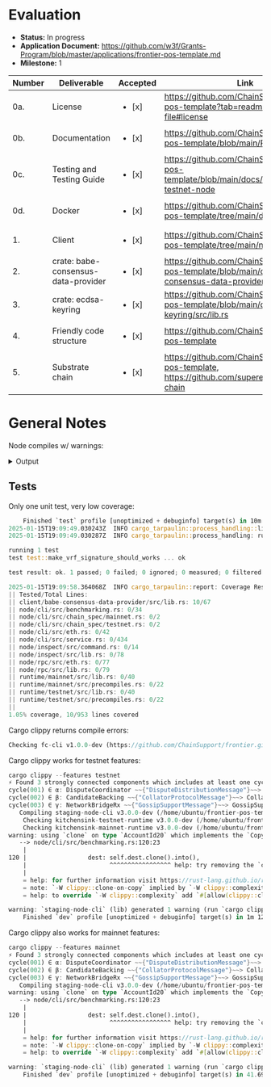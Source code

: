 # Evaluation

- **Status:** In progress
- **Application Document:** https://github.com/w3f/Grants-Program/blob/master/applications/frontier-pos-template.md
- **Milestone:** 1

| Number | Deliverable | Accepted | Link | Notes |
| ------------- | ------------- | ------------- | ------------- | ------------- |
| 0a. | License| <ul><li>[x] </li></ul> | https://github.com/ChainSupport/frontier-pos-template?tab=readme-ov-file#license| |
| 0b. | Documentation| <ul><li>[x] </li></ul> | https://github.com/ChainSupport/frontier-pos-template/blob/main/README.md | |
| 0c. | Testing and Testing Guide | <ul><li>[x] </li></ul> | https://github.com/ChainSupport/frontier-pos-template/blob/main/docs/tutorial.md#run-testnet-node | |
| 0d. | Docker | <ul><li>[x] </li></ul> | https://github.com/ChainSupport/frontier-pos-template/tree/main/docker | | 
| 1. | Client | <ul><li>[x] </li></ul> | https://github.com/ChainSupport/frontier-pos-template/tree/main/node/cli | | 
| 2. | crate: babe-consensus-data-provider | <ul><li>[x] </li></ul> | https://github.com/ChainSupport/frontier-pos-template/blob/main/client/babe-consensus-data-provider/src/lib.rs | |
| 3. | crate: ecdsa-keyring | <ul><li>[x] </li></ul> | https://github.com/ChainSupport/frontier-pos-template/blob/main/client/ecdsa-keyring/src/lib.rs | |
| 4. | Friendly code structure | <ul><li>[x] </li></ul> | https://github.com/ChainSupport/frontier-pos-template | |
| 5. | Substrate chain | <ul><li>[x] </li></ul> | https://github.com/ChainSupport/frontier-pos-template, https://github.com/superexchain/scs-chain | |

# General Notes

Node compiles w/ warnings:

<details>
  <summary>Output</summary>

```rust
   Compiling node-rpc v3.0.0-dev (/home/ubuntu/frontier-pos-template/node/rpc)
warning: unexpected `cfg` condition value: `txpool`
   --> node/rpc/src/eth.rs:206:11
    |
206 |     #[cfg(feature = "txpool")]
    |           ^^^^^^^^^^^^^^^^^^ help: remove the condition
    |
    = note: no expected values for `feature`
    = help: consider adding `txpool` as a feature in `Cargo.toml`
    = note: see <https://doc.rust-lang.org/nightly/rustc/check-cfg/cargo-specifics.html> for more information about checking conditional configuration
    = note: `#[warn(unexpected_cfgs)]` on by default

warning: unexpected `cfg` condition value: `txpool`
   --> node/rpc/src/eth.rs:209:11
    |
209 |     #[cfg(feature = "txpool")]
    |           ^^^^^^^^^^^^^^^^^^ help: remove the condition
    |
    = note: no expected values for `feature`
    = help: consider adding `txpool` as a feature in `Cargo.toml`
    = note: see <https://doc.rust-lang.org/nightly/rustc/check-cfg/cargo-specifics.html> for more information about checking conditional configuration

warning: `node-rpc` (lib) generated 2 warnings
warning: unused import: `ByteArray`
  --> runtime/mainnet/src/lib.rs:96:14
   |
96 |     crypto::{ByteArray, KeyTypeId},
   |              ^^^^^^^^^
   |
   = note: `#[warn(unused_imports)]` on by default

warning: type alias `VoterBagsListInstance` is never used
   --> runtime/mainnet/src/lib.rs:959:6
    |
959 | type VoterBagsListInstance = pallet_bags_list::Instance1;
    |      ^^^^^^^^^^^^^^^^^^^^^
    |
    = note: `#[warn(dead_code)]` on by default

warning: unused import: `ByteArray`
  --> runtime/testnet/src/lib.rs:96:14
   |
96 |     crypto::{ByteArray, KeyTypeId},
   |              ^^^^^^^^^
   |
   = note: `#[warn(unused_imports)]` on by default

warning: type alias `VoterBagsListInstance` is never used
   --> runtime/testnet/src/lib.rs:960:6
    |
960 | type VoterBagsListInstance = pallet_bags_list::Instance1;
    |      ^^^^^^^^^^^^^^^^^^^^^
    |
    = note: `#[warn(dead_code)]` on by default

warning: `kitchensink-mainnet-runtime` (lib) generated 2 warnings
client_loop: send disconnect: Broken pipe47/2250: kitchensink-testnet-runtime
```
</details>

## Tests

Only one unit test, very low coverage:

```rust
    Finished `test` profile [unoptimized + debuginfo] target(s) in 10m 18s
2025-01-15T19:09:49.030243Z  INFO cargo_tarpaulin::process_handling::linux: Launching test
2025-01-15T19:09:49.030287Z  INFO cargo_tarpaulin::process_handling: running /home/ubuntu/frontier-pos-template/target/debug/deps/babe_consensus_data_provider-1f34ada6eb019ebc

running 1 test
test test::make_vrf_signature_should_works ... ok

test result: ok. 1 passed; 0 failed; 0 ignored; 0 measured; 0 filtered out; finished in 0.40s

2025-01-15T19:09:58.364068Z  INFO cargo_tarpaulin::report: Coverage Results:
|| Tested/Total Lines:
|| client/babe-consensus-data-provider/src/lib.rs: 10/67
|| node/cli/src/benchmarking.rs: 0/34
|| node/cli/src/chain_spec/mainnet.rs: 0/2
|| node/cli/src/chain_spec/testnet.rs: 0/2
|| node/cli/src/eth.rs: 0/42
|| node/cli/src/service.rs: 0/434
|| node/inspect/src/command.rs: 0/14
|| node/inspect/src/lib.rs: 0/78
|| node/rpc/src/eth.rs: 0/77
|| node/rpc/src/lib.rs: 0/79
|| runtime/mainnet/src/lib.rs: 0/40
|| runtime/mainnet/src/precompiles.rs: 0/22
|| runtime/testnet/src/lib.rs: 0/40
|| runtime/testnet/src/precompiles.rs: 0/22
|| 
1.05% coverage, 10/953 lines covered
```
Cargo clippy returns compile errors:

```rust
Checking fc-cli v1.0.0-dev (https://github.com/ChainSupport/frontier.git?branch=release-polkadot-v1.13.0#de644003) error[E0425]: cannot find function `run` in crate `node_cli`   --> node/cli/bin/main.rs:27:15    | 27 |     node_cli::run()    |               ^^^ not found in `node_cli`    | help: consider importing one of these items    | 23 + use crate::cumulus_client_consensus_aura::collators::basic::run;    | 23 + use crate::cumulus_client_consensus_aura::collators::lookahead::run;    | 23 + use crate::polkadot_cli::run;    | 23 + use crate::sc_mixnet::run;    |      and 1 other candidate help: if you import `run`, refer to it directly    | 27 -     node_cli::run() 27 +     run()    | For more information about this error, try `rustc --explain E0425`. error: could not compile `staging-node-cli` (bin "substrate") due to 1 previous error
```
Cargo clippy works for testnet features:

```rust
cargo clippy --features testnet
⚡ Found 3 strongly connected components which includes at least one cycle each
cycle(001) ∈ α: DisputeCoordinator ~~{"DisputeDistributionMessage"}~~> DisputeDistribution ~~{"DisputeCoordinatorMessage"}~~>  *
cycle(002) ∈ β: CandidateBacking ~~{"CollatorProtocolMessage"}~~> CollatorProtocol ~~{"CandidateBackingMessage"}~~>  *
cycle(003) ∈ γ: NetworkBridgeRx ~~{"GossipSupportMessage"}~~> GossipSupport ~~{"NetworkBridgeRxMessage"}~~>  *
   Compiling staging-node-cli v3.0.0-dev (/home/ubuntu/frontier-pos-template/node/cli)
    Checking kitchensink-testnet-runtime v3.0.0-dev (/home/ubuntu/frontier-pos-template/runtime/testnet)
    Checking kitchensink-mainnet-runtime v3.0.0-dev (/home/ubuntu/frontier-pos-template/runtime/mainnet)
warning: using `clone` on type `AccountId20` which implements the `Copy` trait
   --> node/cli/src/benchmarking.rs:120:23
    |
120 |                 dest: self.dest.clone().into(),
    |                       ^^^^^^^^^^^^^^^^^ help: try removing the `clone` call: `self.dest`
    |
    = help: for further information visit https://rust-lang.github.io/rust-clippy/master/index.html#clone_on_copy
    = note: `-W clippy::clone-on-copy` implied by `-W clippy::complexity`
    = help: to override `-W clippy::complexity` add `#[allow(clippy::clone_on_copy)]`

warning: `staging-node-cli` (lib) generated 1 warning (run `cargo clippy --fix --lib -p staging-node-cli` to apply 1 suggestion)
    Finished `dev` profile [unoptimized + debuginfo] target(s) in 1m 12s
```
Cargo clippy also works for mainnet features:

```rust
cargo clippy --features mainnet
⚡ Found 3 strongly connected components which includes at least one cycle each
cycle(001) ∈ α: DisputeCoordinator ~~{"DisputeDistributionMessage"}~~> DisputeDistribution ~~{"DisputeCoordinatorMessage"}~~>  *
cycle(002) ∈ β: CandidateBacking ~~{"CollatorProtocolMessage"}~~> CollatorProtocol ~~{"CandidateBackingMessage"}~~>  *
cycle(003) ∈ γ: NetworkBridgeRx ~~{"GossipSupportMessage"}~~> GossipSupport ~~{"NetworkBridgeRxMessage"}~~>  *
   Compiling staging-node-cli v3.0.0-dev (/home/ubuntu/frontier-pos-template/node/cli)
warning: using `clone` on type `AccountId20` which implements the `Copy` trait
   --> node/cli/src/benchmarking.rs:120:23
    |
120 |                 dest: self.dest.clone().into(),
    |                       ^^^^^^^^^^^^^^^^^ help: try removing the `clone` call: `self.dest`
    |
    = help: for further information visit https://rust-lang.github.io/rust-clippy/master/index.html#clone_on_copy
    = note: `-W clippy::clone-on-copy` implied by `-W clippy::complexity`
    = help: to override `-W clippy::complexity` add `#[allow(clippy::clone_on_copy)]`

warning: `staging-node-cli` (lib) generated 1 warning (run `cargo clippy --fix --lib -p staging-node-cli` to apply 1 suggestion)
    Finished `dev` profile [unoptimized + debuginfo] target(s) in 41.69s
```
